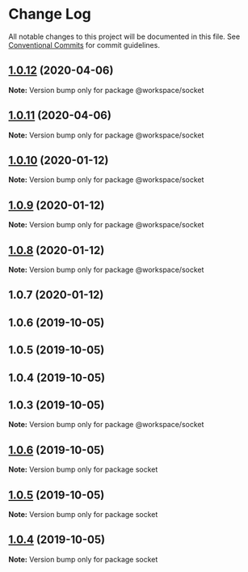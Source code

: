 # Change Log

All notable changes to this project will be documented in this file.
See [Conventional Commits](https://conventionalcommits.org) for commit guidelines.

## [1.0.12](https://github.com/shakogegia/mern-monorepo-boilerplate/compare/@workspace/socket@1.0.11...@workspace/socket@1.0.12) (2020-04-06)

**Note:** Version bump only for package @workspace/socket

## [1.0.11](https://github.com/shakogegia/mern-monorepo-boilerplate/compare/@workspace/socket@1.0.10...@workspace/socket@1.0.11) (2020-04-06)

**Note:** Version bump only for package @workspace/socket

## [1.0.10](https://github.com/shakogegia/mern-monorepo-boilerplate/compare/@workspace/socket@1.0.9...@workspace/socket@1.0.10) (2020-01-12)

**Note:** Version bump only for package @workspace/socket

## [1.0.9](https://github.com/shakogegia/mern-monorepo-boilerplate/compare/@workspace/socket@1.0.8...@workspace/socket@1.0.9) (2020-01-12)

**Note:** Version bump only for package @workspace/socket

## [1.0.8](https://github.com/shakogegia/mern-monorepo-boilerplate/compare/@workspace/socket@1.0.7...@workspace/socket@1.0.8) (2020-01-12)

**Note:** Version bump only for package @workspace/socket

## 1.0.7 (2020-01-12)

## 1.0.6 (2019-10-05)

## 1.0.5 (2019-10-05)

## 1.0.4 (2019-10-05)

## 1.0.3 (2019-10-05)

**Note:** Version bump only for package @workspace/socket

## [1.0.6](https://github.com/shakogegia/mern-monorepo-boilerplate/compare/v1.0.5...v1.0.6) (2019-10-05)

**Note:** Version bump only for package socket

## [1.0.5](https://github.com/shakogegia/mern-monorepo-boilerplate/compare/v1.0.4...v1.0.5) (2019-10-05)

**Note:** Version bump only for package socket

## [1.0.4](https://github.com/shakogegia/mern-monorepo-boilerplate/compare/v1.0.3...v1.0.4) (2019-10-05)

**Note:** Version bump only for package socket
